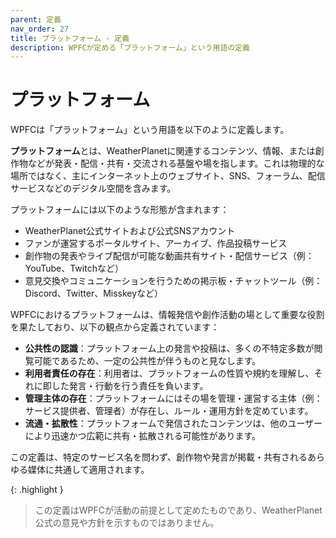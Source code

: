 ```yaml
---
parent: 定義
nav_order: 27
title: プラットフォーム - 定義
description: WPFCが定める「プラットフォーム」という用語の定義
---
```


# プラットフォーム

WPFCは「プラットフォーム」という用語を以下のように定義します。

**プラットフォーム**とは、WeatherPlanetに関連するコンテンツ、情報、または創作物などが発表・配信・共有・交流される基盤や場を指します。これは物理的な場所ではなく、主にインターネット上のウェブサイト、SNS、フォーラム、配信サービスなどのデジタル空間を含みます。

プラットフォームには以下のような形態が含まれます：

- WeatherPlanet公式サイトおよび公式SNSアカウント
- ファンが運営するポータルサイト、アーカイブ、作品投稿サービス
- 創作物の発表やライブ配信が可能な動画共有サイト・配信サービス（例：YouTube、Twitchなど）
- 意見交換やコミュニケーションを行うための掲示板・チャットツール（例：Discord、Twitter、Misskeyなど）

WPFCにおけるプラットフォームは、情報発信や創作活動の場として重要な役割を果たしており、以下の観点から定義されています：

- **公共性の認識**：プラットフォーム上の発言や投稿は、多くの不特定多数が閲覧可能であるため、一定の公共性が伴うものと見なします。
- **利用者責任の存在**：利用者は、プラットフォームの性質や規約を理解し、それに即した発言・行動を行う責任を負います。
- **管理主体の存在**：プラットフォームにはその場を管理・運営する主体（例：サービス提供者、管理者）が存在し、ルール・運用方針を定めています。
- **流通・拡散性**：プラットフォームで発信されたコンテンツは、他のユーザーにより迅速かつ広範に共有・拡散される可能性があります。

この定義は、特定のサービス名を問わず、創作物や発言が掲載・共有されるあらゆる媒体に共通して適用されます。

{: .highlight }
> この定義はWPFCが活動の前提として定めたものであり、WeatherPlanet公式の意見や方針を示すものではありません。
